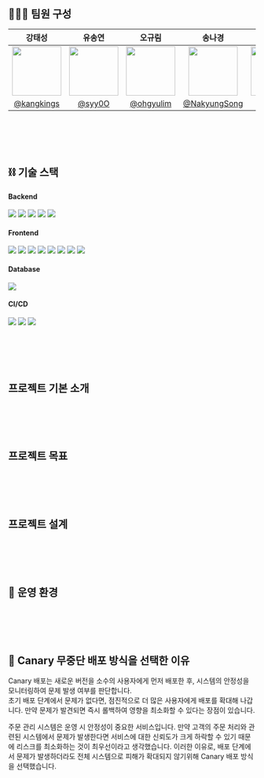
<br><br>
---
## 🧑🏻‍💻 팀원 구성

| **강태성** | **유송연** | **오규림** | **송나경** | **김은선** |
|:---------:|:---------:|:---------:|:---------:|:---------:|
| <img src="https://avatars.githubusercontent.com/u/69503955?v=4" width="100" height="100"/> | <img src="https://avatars.githubusercontent.com/u/86238720?v=4" width="100" height="100"/> | <img src="https://avatars.githubusercontent.com/u/77095330?v=4" width="100" height="100"/> | <img src="https://avatars.githubusercontent.com/u/101664417?v=4" width="100" height="100"/> | <img src="https://avatars.githubusercontent.com/u/152248322?v=4" width="100" height="100"/> |
| [@kangkings](https://github.com/kangkings) | [@syy0O](https://github.com/syy0O) | [@ohgyulim](https://github.com/ohgyulim) | [@NakyungSong](https://github.com/NakyungSong) | [@kkkeess](https://github.com/kkkeess) |

<br><br>
---
## ⛓️ 기술 스택
<h4> Backend</h4>
<div class="stack-container">
    <img src="https://img.shields.io/badge/linux-FCC624?style=for-the-badge&logo=linux&logoColor=white">
    <img src="https://img.shields.io/badge/ubuntu-E95420?style=for-the-badge&logo=ubuntu&logoColor=white">
    <img src="https://img.shields.io/badge/java-F7DF1E?style=for-the-badge&logo=java&logoColor=white">
    <img src="https://img.shields.io/badge/springboot-6DB33F?style=for-the-badge&logo=springboot&logoColor=white">
    <img src="https://img.shields.io/badge/spring security-6DB33F?style=for-the-badge&logo=springsecurity&logoColor=white">	
</div>

<h4>Frontend</h4>
<div class="stack-container">
    <img src="https://img.shields.io/badge/html5-%23E34F26.svg?style=for-the-badge&logo=html5&logoColor=white">
    <img src="https://img.shields.io/badge/css3-%231572B6.svg?style=for-the-badge&logo=css3&logoColor=white">
    <img src="https://img.shields.io/badge/javascript-%23323330.svg?style=for-the-badge&logo=javascript&logoColor=%23F7DF1E">
    <img src="https://img.shields.io/badge/vuejs-%2335495e.svg?style=for-the-badge&logo=vuedotjs&logoColor=%234FC08D">
    <img src="https://img.shields.io/badge/nginx-%23009639.svg?style=for-the-badge&logo=nginx&logoColor=white">
    <img src="https://img.shields.io/badge/figma-F24E1E?style=for-the-badge&logo=figma&logoColor=white"/>
    <img src="https://img.shields.io/badge/amazons3-569A31?style=for-the-badge&logo=amazons3&logoColor=white"/>
    <img src="https://img.shields.io/badge/Router-CA4245?style=for-the-badge&logo=Router&logoColor=white"/>
</div>

<h4>Database</h4>
<div class="stack-container">
    <img src="https://img.shields.io/badge/mariadb-003545?style=for-the-badge&logo=mariadb&logoColor=white">
</div>

<h4>CI/CD</h4>
<div class="stack-container">
    <img src="https://img.shields.io/badge/jenkins-CF4045?style=for-the-badge&logo=jenkins&logoColor=white">
    <img src="https://img.shields.io/badge/docker-002260?style=for-the-badge&logo=docker&logoColor=white">
    <img src="https://img.shields.io/badge/k8s-%231572B6?style=for-the-badge&logo=k8s&logoColor=white">
</div>

<br><br>
---

## 프로젝트 기본 소개
<br><br>
---
## 프로젝트 목표
<br><br>
---
## 프로젝트 설계
<br><br>
---
## 🧩 운영 환경
<br><br>
---
## 📨 Canary 무중단 배포 방식을 선택한 이유
Canary 배포는 새로운 버전을 소수의 사용자에게 먼저 배포한 후, 시스템의 안정성을 모니터링하여 문제 발생 여부를 판단합니다.
<br>초기 배포 단계에서 문제가 없다면, 점진적으로 더 많은 사용자에게 배포를 확대해 나갑니다. 만약 문제가 발견되면 즉시 롤백하여 영향을 최소화할 수 있다는 장점이 있습니다.

주문 관리 시스템은 운영 시 안정성이 중요한 서비스입니다.
만약 고객의 주문 처리와 관련된 시스템에서 문제가 발생한다면 서비스에 대한 신뢰도가 크게 하락할 수 있기 때문에 리스크를 최소화하는 것이 최우선이라고 생각했습니다.
이러한 이유로, 배포 단계에서 문제가 발생하더라도 전체 시스템으로 피해가 확대되지 않기위해 Canary 배포 방식을 선택했습니다.

